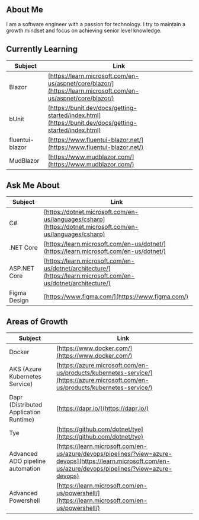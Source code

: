 ## About Me
I am a software engineer with a passion for technology. I try to maintain a growth mindset and focus on achieving senior level knowledge.

## Currently Learning
| Subject | Link|
|---|---|
| Blazor | [https://learn.microsoft.com/en-us/aspnet/core/blazor/](https://learn.microsoft.com/en-us/aspnet/core/blazor/) |
| bUnit | [https://bunit.dev/docs/getting-started/index.html](https://bunit.dev/docs/getting-started/index.html) |
| fluentui-blazor | [https://www.fluentui-blazor.net/](https://www.fluentui-blazor.net/) |
| MudBlazor | [https://www.mudblazor.com/](https://www.mudblazor.com/)

## Ask Me About
| Subject | Link|
|---|---|
| C# | [https://dotnet.microsoft.com/en-us/languages/csharp](https://dotnet.microsoft.com/en-us/languages/csharp) |
| .NET Core | [https://learn.microsoft.com/en-us/dotnet/](https://learn.microsoft.com/en-us/dotnet/) |
| ASP.NET Core | [https://learn.microsoft.com/en-us/dotnet/architecture/](https://learn.microsoft.com/en-us/dotnet/architecture/) |
| Figma Design | [https://www.figma.com/](https://www.figma.com/) |

## Areas of Growth
| Subject | Link|
|---|---|
| Docker | [https://www.docker.com/](https://www.docker.com/) |
| AKS (Azure Kubernetes Service) | [https://azure.microsoft.com/en-us/products/kubernetes-service/](https://azure.microsoft.com/en-us/products/kubernetes-service/) |
| Dapr (Distributed Application Runtime) |[https://dapr.io/](https://dapr.io/) |
| Tye | [https://github.com/dotnet/tye](https://github.com/dotnet/tye) |
| Advanced ADO pipeline automation | [https://learn.microsoft.com/en-us/azure/devops/pipelines/?view=azure-devops](https://learn.microsoft.com/en-us/azure/devops/pipelines/?view=azure-devops) |
| Advanced Powershell | [https://learn.microsoft.com/en-us/powershell/](https://learn.microsoft.com/en-us/powershell/) |


<!--
**Ben-Carpenter/Ben-Carpenter** is a ✨ _special_ ✨ repository because its `README.md` (this file) appears on your GitHub profile.
-->
